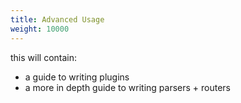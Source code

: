 ```yaml
---
title: Advanced Usage
weight: 10000
---
```


this will contain:

- a guide to writing plugins
- a more in depth guide to writing parsers + routers
